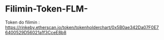 # Filimin-Token-FLM-







Token do filimin : https://rinkeby.etherscan.io/token/tokenholderchart/0x5B0ae342Da07F0E76400529D56021a1f3CceE8b8

